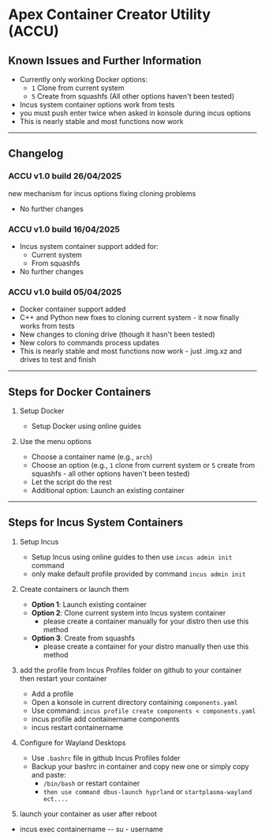 # Apex Container Creator Utility (ACCU)

## Known Issues and Further Information

- Currently only working Docker options:
  - `1` Clone from current system
  - `5` Create from squashfs
  (All other options haven't been tested)
- Incus system container options work from tests
-  you must push enter twice when asked in konsole during incus options
- This is nearly stable and most functions now work

---

## Changelog

### ACCU v1.0 build 26/04/2025
new mechanism for incus options fixing cloning problems
- No further changes

### ACCU v1.0 build 16/04/2025
- Incus system container support added for:
  - Current system
  - From squashfs
- No further changes

### ACCU v1.0 build 05/04/2025
- Docker container support added
- C++ and Python new fixes to cloning current system - it now finally works from tests
- New changes to cloning drive (though it hasn't been tested)
- New colors to commands process updates
- This is nearly stable and most functions now work - just .img.xz and drives to test and finish

---

## Steps for Docker Containers

1. Setup Docker
   - Setup Docker using online guides

2. Use the menu options
   - Choose a container name (e.g., `arch`)
   - Choose an option (e.g., `1` clone from current system or `5` create from squashfs - all other options haven't been tested)
   - Let the script do the rest
   - Additional option: Launch an existing container

---

## Steps for Incus System Containers

1. Setup Incus
   - Setup Incus using online guides to then use `incus admin init` command
   - only make default profile provided by command `incus admin init`


2. Create containers or launch them
   - **Option 1**: Launch existing container
   - **Option 2**: Clone current system into Incus system container
     - please create a container manually for your distro then use this method
   - **Option 3**: Create from squashfs
     - please create a container for your distro manually then use this method
3. add the profile from Incus Profiles folder on github to your container then restart your container
   - Add a profile
   - Open a konsole in current directory containing `components.yaml`
   - Use command: `incus profile create components < components.yaml`
    - incus profile add containername components
   - incus restart containername
4. Configure for Wayland Desktops
   - Use `.bashrc` file in github Incus Profiles folder
   - Backup your bashrc in container and copy new one or simply copy and paste:
     - `/bin/bash` or restart container
     - `then use command dbus-launch hyprland` or `startplasma-wayland ect....`

5. launch your container as user after reboot
  - incus exec containername -- su - username
